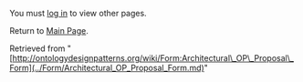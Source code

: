 You must [log in](http://ontologydesignpatterns.org/wiki/index.php?title=Special:UserLogin&returnto=Form:Architectural_OP_Proposal_Form "Special:UserLogin") to view other pages.



Return to [Main Page](../Main_Page.md "Main Page").



Retrieved from "[http://ontologydesignpatterns.org/wiki/Form:Architectural\_OP\_Proposal\_Form](../Form/Architectural_OP_Proposal_Form.md)"